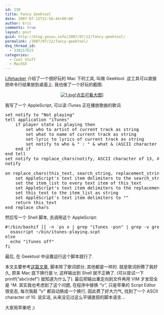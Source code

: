 ```yaml
---
id: 238
title: Fancy Geektool
date: 2007-07-12T22:56:44+00:00
author: Eric
comments: true
layout: post
guid: http://blog.youxu.info/2007/07/12/fancy-geektool/
permalink: /2007/07/12/fancy-geektool/
dsq_thread_id:
  - 338217615
categories:
  - Cool Stuff
  - MacOSX
---
```

[Lifehacker](http://lifehacker.com/software/top/download-of-the-day--geektool-185802.php) 介绍了一个很好玩的 Mac 下的工具, 叫做 Geektool. 这工具可以直接把命令行结果放到桌面上. 我也做了一个好玩的截图:

<p align="center">
  <a href="http://blog.youxu.info/wp-content/uploads/2007/07/1.jpg" title="1.jpg"><img src="http://blog.youxu.info/wp-content/uploads/2007/07/1.thumbnail.jpg" alt="1.jpg" />[点击可看大图]</a>
</p>

我写了一个 AppleScript, 可以读 iTunes 正在播放歌曲的歌词.

<pre>set notify to "Not playing"
tell application "iTunes"
	if player state is playing then
		set who to artist of current track as string
		set what to name of current track as string
		set lyric to lyrics of current track as string
		set notify to who & " : " & what & (ASCII character of 10) & lyric
	end if
end tell
set notify to replace_chars(notify, ASCII character of 13, ASCII character of 10)
notify

on replace_chars(this_text, search_string, replacement_string)
	set AppleScript's text item delimiters to the search_string
	set the item_list to every text item of this_text
	set AppleScript's text item delimiters to the replacement_string
	set this_text to the item_list as string
	set AppleScript's text item delimiters to ""
	return this_text
end replace_chars
</pre>

然后写一个 Shell 脚本, 去调用这个 AppleScript:

<pre>#!/bin/bashif [[ -n `ps x | grep "iTunes -psn" | grep -v grep` ]]; then
  osascript ~/bin/itunes-playing.scpt
else
  echo "iTunes off"
fi</pre>

最后, 在 Geektool 中设置运行这个脚本就行了. 

本文主要参考[这篇文章](http://www.leancrew.com/all-this/2006/07/off_track.html), 脚本除了歌词部分, 其他都是一样的. 就是歌词折腾了我好久, 原来 Mac 底下换行是 \r, 这样输出到 Shell 就不正确了. (可以尝试一下 printf(&#8220;abc\rdef&#8221;) 就知道为什么了). 最后把输出重定向到文件再用 VIM 才发现全是 ^M. 其实我也考虑到了这个问题, 在程序中替换 &#8220;\r&#8221;, 只是苹果的 Script Editor 很变态, 每次我敲 &#8220;\r&#8221; 都自动换成一个换行, 因此费了好大力气, 找到了一个 ASCII character of 10. 说实话, 从来没见过这么平铺直叙的脚本语言&#8230;

大家用苹果吧 ;)